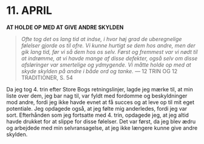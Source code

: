 # 11. APRIL

**AT HOLDE OP MED AT GIVE ANDRE SKYLDEN**

> *Ofte tog det os lang tid at indse, i hvor høj grad de uberegnelige følelser gjorde os til ofre. Vi kunne hurtigt se dem hos andre, men der gik lang tid, før vi så dem hos os selv. Først og fremmest var vi nødt til at indrømme, at vi havde mange af disse defekter, også selv om disse afsløringer var smertelige og ydmygende. Vi måtte holde op med at skyde skylden på andre i både ord og tanke.*
> — 12 TRIN OG 12 TRADITIONER, S. 54

Da jeg tog 4. trin efter Store Bogs retningslinjer, lagde jeg mærke til, at min liste over dem, jeg bar nag til, var fyldt med fordomme og beskyldninger mod andre, fordi jeg ikke havde evnet at få succes og at leve op til mit eget potentiale. Jeg opdagede også, at jeg følte mig anderledes, fordi jeg var sort. Efterhånden som jeg fortsatte med 4. trin, opdagede jeg, at jeg altid havde drukket for at slippe for disse følelser. Det var først, da jeg blev ædru og arbejdede med min selvransagelse, at jeg ikke længere kunne give andre skylden.
